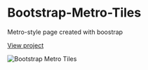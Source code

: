 # Bootstrap-Metro-Tiles
Metro-style page created with boostrap 

[View project](https://muthumbi.github.io/Bootstrap-Metro-Tiles/)

![Bootstrap Metro Tiles](https://user-images.githubusercontent.com/16034451/129117080-8b01515d-f39c-4903-a17b-0ae8bd5d532b.png)

